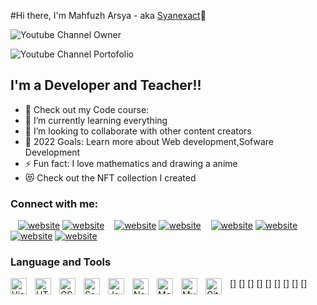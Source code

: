 #Hi there, I'm Mahfuzh Arsya - aka [Syanexact][Youtube]👋

![Youtube Channel Owner](https://img.shields.io/youtube/channel/subscribers/UCAFlRG68gx5iEelmJ2TSAmw?logo=youtube&logoColor=red&style=for-the-badge)

![Youtube Channel Portofolio](https://img.shields.io/youtube/channel/subscribers/UCDeCkyLwwOsXnvqOPf3wVsg?logo=youtube&logoColor=red&style=for-the-badge)

## I'm a Developer and Teacher!!

- 🔭 Check out my Code course: 
- 🌱 I’m currently learning everything 
- 👯 I’m looking to collaborate with other content creators
- 🥅 2022 Goals: Learn more about Web development,Sofware Development
- ⚡ Fun fact: I love mathematics and drawing a anime
- 😻 Check out the NFT collection I created


### Connect with me:

&nbsp;&nbsp;
[![website](./img/youtube-light.svg)](https://www.youtube.com/channel/UCAFlRG68gx5iEelmJ2TSAmw#gh-light-mode-only)
[![website](./img/youtube-dark.svg)](https://www.youtube.com/channel/UCAFlRG68gx5iEelmJ2TSAmw#gh-dark-mode-only)
&nbsp;&nbsp;
[![website](./img/youtube-light.svg)](https://www.youtube.com/channel/UCDeCkyLwwOsXnvqOPf3wVsg#gh-light-mode-only)
[![website](./img/youtube-dark.svg)](https://www.youtube.com/channel/UCDeCkyLwwOsXnvqOPf3wVsg#gh-dark-mode-only)
&nbsp;&nbsp;
[![website](./img/linkedin-light.svg)](https://www.linkedin.com/in/mahfuzh-arsya-1b64a920b#gh-light-mode-only)
[![website](./img/linkedin-dark.svg)](https://www.linkedin.com/in/mahfuzh-arsya-1b64a920b#gh-dark-mode-only)
&nbsp;&nbsp;
[![website](./img/instagram-light.svg)](https://www.instagram.com/mahfuzh_arsya#gh-light-mode-only)
[![website](./img/instagram-dark.svg)](https://www.instagram.com/mahfuzh_arsya#gh-dark-mode-only)


### Language and Tools

[<img align="left" alt="Visual Studio Code" width="26px" src="https://cdn.jsdelivr.net/gh/devicons/devicon/icons/vscode/vscode-original.svg" style="padding-right:10px;" />]
[<img align="left" alt="HTML5" width="26px" src="https://cdn.jsdelivr.net/gh/devicons/devicon/icons/html5/html5-original.svg" style="padding-right:10px;" />]
[<img align="left" alt="CSS3" width="26px" src="https://cdn.jsdelivr.net/gh/devicons/devicon/icons/css3/css3-original.svg" style="padding-right:10px;" />]
[<img align="left" alt="Sass" width="26px" src="https://cdn.jsdelivr.net/gh/devicons/devicon/icons/sass/sass-original.svg" style="padding-right:10px;" />]
[<img align="left" alt="JavaScript" width="26px" src="https://cdn.jsdelivr.net/gh/devicons/devicon/icons/javascript/javascript-original.svg" style="padding-right:10px;" />]
[<img align="left" alt="Node.js" width="26px" src="https://cdn.jsdelivr.net/gh/devicons/devicon/icons/nodejs/nodejs-original.svg" style="padding-right:10px;" />]
[<img align="left" alt="MongoDB" width="26px" src="https://cdn.jsdelivr.net/gh/devicons/devicon/icons/mongodb/mongodb-original.svg" style="padding-right:10px;" />]
[<img align="left" alt="MySQL" width="26px" src="https://cdn.jsdelivr.net/gh/devicons/devicon/icons/mysql/mysql-original.svg" style="padding-right:10px;" />]
[<img align="left" alt="Git" width="26px" src="https://cdn.jsdelivr.net/gh/devicons/devicon/icons/git/git-original.svg" style="padding-right:10px;" />]

<br />
<br />

[website]: 
[course]: 
[youtube]: www.youtube.com/channel/UCAFlRG68gx5iEelmJ2TSAmw
[instagram]: https://www.instagram.com/mahfuzh_arsya
[linkedin]: https://www.linkedin.com/in/mahfuzh-arsya-1b64a920b
